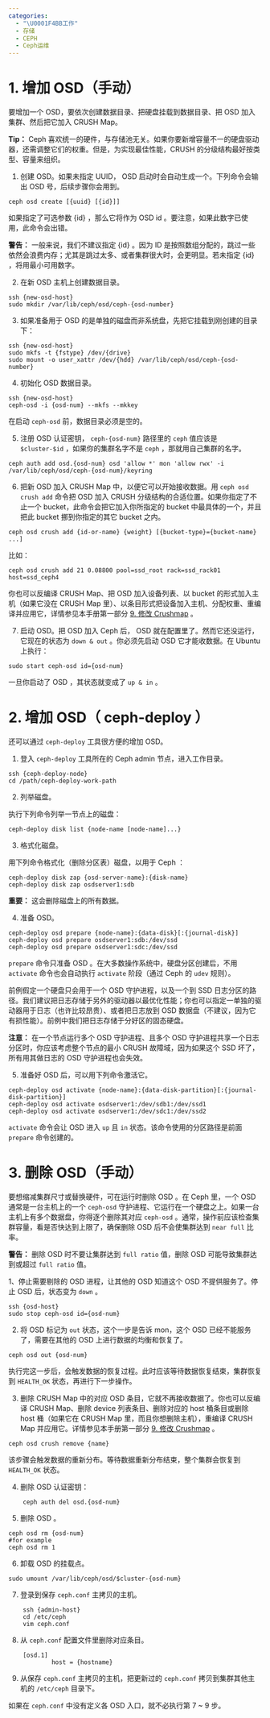 ```yaml
---
categories:
  - "\U0001F4BB工作"
  - 存储
  - CEPH
  - Ceph运维
---
```

# 1. 增加 OSD（手动）

要增加一个 OSD，要依次创建数据目录、把硬盘挂载到数据目录、把 OSD 加入集群、然后把它加入 CRUSH Map。

**Tip：** Ceph 喜欢统一的硬件，与存储池无关。如果你要新增容量不一的硬盘驱动器，还需调整它们的权重。但是，为实现最佳性能，CRUSH 的分级结构最好按类型、容量来组织。

1. 创建 OSD。如果未指定 UUID， OSD 启动时会自动生成一个。下列命令会输出 OSD 号，后续步骤你会用到。
```plain
ceph osd create [{uuid} [{id}]]
```

如果指定了可选参数 {id} ，那么它将作为 OSD id 。要注意，如果此数字已使用，此命令会出错。

**警告：** 一般来说，我们不建议指定 {id} 。因为 ID 是按照数组分配的，跳过一些依然会浪费内存；尤其是跳过太多、或者集群很大时，会更明显。若未指定 {id} ，将用最小可用数字。

2. 在新 OSD 主机上创建数据目录。
```plain
ssh {new-osd-host}
sudo mkdir /var/lib/ceph/osd/ceph-{osd-number}
```

3. 如果准备用于 OSD 的是单独的磁盘而非系统盘，先把它挂载到刚创建的目录下：
```plain
ssh {new-osd-host}
sudo mkfs -t {fstype} /dev/{drive}
sudo mount -o user_xattr /dev/{hdd} /var/lib/ceph/osd/ceph-{osd-number}
```

4. 初始化 OSD 数据目录。
```plain
ssh {new-osd-host}
ceph-osd -i {osd-num} --mkfs --mkkey
```
在启动 `ceph-osd` 前，数据目录必须是空的。

5. 注册 OSD 认证密钥， `ceph-{osd-num}` 路径里的 `ceph` 值应该是 `$cluster-$id` ，如果你的集群名字不是 `ceph` ，那就用自己集群的名字。
```plain
ceph auth add osd.{osd-num} osd 'allow *' mon 'allow rwx' -i /var/lib/ceph/osd/ceph-{osd-num}/keyring
```

6. 把新 OSD 加入 CRUSH Map 中，以便它可以开始接收数据。用 `ceph osd crush add` 命令把 OSD 加入 CRUSH 分级结构的合适位置。如果你指定了不止一个 bucket，此命令会把它加入你所指定的 bucket 中最具体的一个，并且把此 bucket 挪到你指定的其它 bucket 之内。
```plain
ceph osd crush add {id-or-name} {weight} [{bucket-type}={bucket-name} ...]
```
比如：
```plain
ceph osd crush add 21 0.08800 pool=ssd_root rack=ssd_rack01 host=ssd_ceph4
```

你也可以反编译 CRUSH Map、把 OSD 加入设备列表、以 bucket 的形式加入主机（如果它没在 CRUSH Map 里）、以条目形式把设备加入主机、分配权重、重编译并应用它，详情参见本手册第一部分 [9. 修改 Crushmap](./modify_crushmap.md) 。

7. 启动 OSD。把 OSD 加入 Ceph 后， OSD 就在配置里了。然而它还没运行，它现在的状态为 `down & out` 。你必须先启动 OSD 它才能收数据。在 Ubuntu 上执行：
```plain
sudo start ceph-osd id={osd-num}
```

一旦你启动了 OSD ，其状态就变成了 `up & in` 。

# 2. 增加 OSD（ ceph-deploy ）

还可以通过 `ceph-deploy` 工具很方便的增加 OSD。

1. 登入 `ceph-deploy` 工具所在的 Ceph admin 节点，进入工作目录。
```plain
ssh {ceph-deploy-node}
cd /path/ceph-deploy-work-path
```

2. 列举磁盘。

执行下列命令列举一节点上的磁盘：
```plain
ceph-deploy disk list {node-name [node-name]...}
```

3. 格式化磁盘。

用下列命令格式化（删除分区表）磁盘，以用于 Ceph ：
```plain
ceph-deploy disk zap {osd-server-name}:{disk-name}
ceph-deploy disk zap osdserver1:sdb
```

**重要：** 这会删除磁盘上的所有数据。

4. 准备 OSD。
```plain
ceph-deploy osd prepare {node-name}:{data-disk}[:{journal-disk}]
ceph-deploy osd prepare osdserver1:sdb:/dev/ssd
ceph-deploy osd prepare osdserver1:sdc:/dev/ssd
```
`prepare` 命令只准备 OSD 。在大多数操作系统中，硬盘分区创建后，不用 `activate` 命令也会自动执行 `activate` 阶段（通过 Ceph 的 `udev` 规则）。

前例假定一个硬盘只会用于一个 OSD 守护进程，以及一个到 SSD 日志分区的路径。我们建议把日志存储于另外的驱动器以最优化性能；你也可以指定一单独的驱动器用于日志（也许比较昂贵）、或者把日志放到 OSD 数据盘（不建议，因为它有损性能）。前例中我们把日志存储于分好区的固态硬盘。

**注意：** 在一个节点运行多个 OSD 守护进程、且多个 OSD 守护进程共享一个日志分区时，你应该考虑整个节点的最小 CRUSH 故障域，因为如果这个 SSD 坏了，所有用其做日志的 OSD 守护进程也会失效。

5. 准备好 OSD 后，可以用下列命令激活它。
```plain
ceph-deploy osd activate {node-name}:{data-disk-partition}[:{journal-disk-partition}]
ceph-deploy osd activate osdserver1:/dev/sdb1:/dev/ssd1
ceph-deploy osd activate osdserver1:/dev/sdc1:/dev/ssd2
```

`activate` 命令会让 OSD 进入 `up` 且 `in` 状态。该命令使用的分区路径是前面 `prepare` 命令创建的。

# 3. 删除 OSD（手动）

要想缩减集群尺寸或替换硬件，可在运行时删除 OSD 。在 Ceph 里，一个 OSD 通常是一台主机上的一个 `ceph-osd` 守护进程、它运行在一个硬盘之上。如果一台主机上有多个数据盘，你得逐个删除其对应 `ceph-osd` 。通常，操作前应该检查集群容量，看是否快达到上限了，确保删除 OSD 后不会使集群达到 `near full` 比率。

**警告：** 删除 OSD 时不要让集群达到 `full ratio` 值，删除 OSD 可能导致集群达到或超过 `full ratio` 值。

1、停止需要剔除的 OSD 进程，让其他的 OSD 知道这个 OSD 不提供服务了。停止 OSD 后，状态变为 `down` 。
```plain
ssh {osd-host}
sudo stop ceph-osd id={osd-num}
```

2. 将 OSD 标记为 `out` 状态，这个一步是告诉 mon，这个 OSD 已经不能服务了，需要在其他的 OSD 上进行数据的均衡和恢复了。
```plain
ceph osd out {osd-num}
```
执行完这一步后，会触发数据的恢复过程。此时应该等待数据恢复结束，集群恢复到 `HEALTH_OK` 状态，再进行下一步操作。

3. 删除 CRUSH Map 中的对应 OSD 条目，它就不再接收数据了。你也可以反编译 CRUSH Map、删除 device 列表条目、删除对应的 host 桶条目或删除 host 桶（如果它在 CRUSH Map 里，而且你想删除主机），重编译 CRUSH Map 并应用它。详情参见本手册第一部分 [9. 修改 Crushmap](./modify_crushmap.md) 。
```plain
ceph osd crush remove {name}
```
该步骤会触发数据的重新分布。等待数据重新分布结束，整个集群会恢复到 `HEALTH_OK` 状态。

4. 删除 OSD 认证密钥：
```plain
	ceph auth del osd.{osd-num}
```

5. 删除 OSD 。
```plain
ceph osd rm {osd-num}
#for example
ceph osd rm 1
```

6. 卸载 OSD 的挂载点。
```plain
sudo umount /var/lib/ceph/osd/$cluster-{osd-num}
```

7. 登录到保存 `ceph.conf` 主拷贝的主机。
```plain
    ssh {admin-host}
    cd /etc/ceph
    vim ceph.conf
```

8. 从 `ceph.conf` 配置文件里删除对应条目。
```plain
	[osd.1]
        	host = {hostname}
```
9. 从保存 `ceph.conf` 主拷贝的主机，把更新过的 `ceph.conf` 拷贝到集群其他主机的 `/etc/ceph` 目录下。

如果在 `ceph.conf` 中没有定义各 OSD 入口，就不必执行第 7 ~ 9 步。
